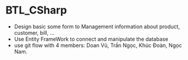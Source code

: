 # BTL_CSharp
- Design basic some form to Management information about product, customer, bill, ...
- Use Entity FrameWork to connect and manipulate the database
- use git flow with 4 members: Doan Vũ, Trần Ngọc, Khúc Đoàn, Ngọc Nam.
